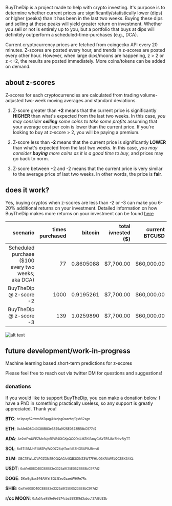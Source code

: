 
BuyTheDip is a project made to help with crypto investing. It's purpose is to determine whether current prices are significantly/statistically lower (dips) or higher (peaks) than it has been in the last two weeks. Buying these dips and selling at these peaks will yield greater return on investment. Whether you sell or not is entirely up to you, but a portfolio that buys at dips will definitely outperform a scheduled-time-purchases (e.g., DCA). 

Current cryptocurrency prices are fetched from coingecko API every 20 minutes. Z-scores are posted every hour, and trends in z-scores are posted every other hour. However, when large dips/moons are happening, z > 2 or z < -2, the results are posted immediately. More coins/tokens can be added on demand. 


## about z-scores

Z-scores for each cryptocurrencies are calculated from trading volume-adjusted two-week moving averages and standard deviations. 

1. Z-score greater than **+2** means that the current price is significantly **HIGHER** than what's expected from the last two weeks. In this case, *you may consider ***selling*** some coins to take some profits* assuming that your average cost per coin is lower than the current price. If you're looking to buy at z-score > 2, you will be paying a premium.

2. Z-score less than **-2** means that the current price is significantly **LOWER** than what's expected from the last two weeks. In this case, *you may consider ***buying*** more coins as it is a good time to buy*, and prices may go back to norm. 

3. Z-score between +2 and -2 means that the current price is very similar to the average price of last two weeks. In other words, the price is **fair**. 


## does it work?

Yes, buying cryptos when z-scores are less than -2 or -3 can make you 6-20% additional returns on your investment. Detailed information on how BuyTheDip makes more returns on your investment can be found [here](https://ahjustsea.github.io/BuyTheDip/whythisworks)

scenario |	times purchased |	bitcoin |	total ivnested ($) |	current BTCUSD |	portfolio ($) | profit ($) |	profit (%)
-----: | -----: | -----: | -----: | -----: | -----: | -----: | -----:
Scheduled purchase ($100 every two weeks; aka DCA) |	77 |	0.8605088 |	$7,700.00 |	$60,000.00 |	$51,630.53 |	$43,930.53 |	570.5%
BuyTheDip @ z-score -2 |	1000 |	0.9195261 |	$7,700.00 |	$60,000.00 |	$55,171.56 |	$47,471.56 |	616.5%
BuyTheDip @ z-score -3 |	139 |	1.0259890 |	$7,700.00 |	$60,000.00 |	$61,559.34 |	$53,859.34 |	699.5%

![alt text](https://ahjustsea.github.io/BuyTheDip/BuyTheDip.png)


## future development/work-in-progress

Machine learning based short-term predictions for z-scores

Please feel free to reach out via twitter DM for questions and suggestions!


### donations

If you would like to support BuyTheDip, you can make a donation below. I have a PhD in something practically useless, so any support is greatly appreciated. Thank you!

**BTC**: <sub><sup> bc1qcay52dwm8h7qugj4tkzjcg0wrzhqf9jsh62sgn </sub></sup>

**ETH**: <sub><sup> 0xA1e608C40C88B83e3325a9f25E0523BE8bC977d2 </sub></sup>

**ADA**: <sub><sup> Ae2tdPwUPEZMc9Jp6RVE4SfCKpQCQD4LMZKiSaoyCtSzTE5JNrZNrvBiyTT </sub></sup>

**SOL**: <sub><sup> 8oETiSiMJhR1iMSPqWQDZ24qhToxfdBZHG5AP9Jfimv6 </sub></sup>

**XLM**: <sub><sup> GBC7BWLJ7LPGZGNSBOQQAGA4IQB3OINZ3WT7FHUQ3XRAWFJQC56X34XL </sub></sup>

**USDT**: <sub><sup> 0xA1e608C40C88B83e3325a9f25E0523BE8bC977d2 </sub></sup>

**DOGE**: <sub><sup> DKwBg5xx946AMYrSQL1ZecGazetWHRe7Rs </sub></sup>

**SHIB**: <sub><sup> 0xA1e608C40C88B83e3325a9f25E0523BE8bC977d2 </sub></sup>

**r/cc MOON**: <sub><sup> 0x1a5fce959e9e6574cba3893f9d3abcc127d8c82b </sub></sup>
